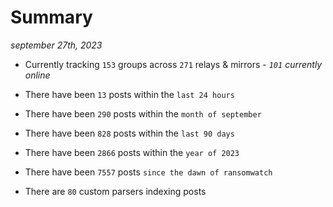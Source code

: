 
# Summary
_september 27th, 2023_

- Currently tracking `153` groups across `271` relays & mirrors - _`101` currently online_

- There have been `13` posts within the `last 24 hours`

- There have been `290` posts within the `month of september`

- There have been `828` posts within the `last 90 days`

- There have been `2866` posts within the `year of 2023`

- There have been `7557` posts `since the dawn of ransomwatch`

- There are `80` custom parsers indexing posts
